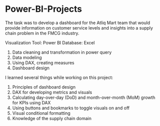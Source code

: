 # Power-BI-Projects
The task was to develop a dashboard for the Atliq Mart team that would provide information on customer service levels and insights into a supply chain problem in the FMCG industry.

Visualization Tool: Power BI
Database: Excel

1) Data cleaning and transformation in power query
2) Data modeling
3) Using DAX, creating measures
4) Dashboard design

I learned several things while working on this project:

1) Principles of dashboard design
2) DAX for developing metrics and visuals
3) Calculating day-over-day (DoD) and month-over-month (MoM) growth for KPIs using DAX
4) Using buttons and bookmarks to toggle visuals on and off
5) Visual conditional formatting
6) Knowledge of the supply chain domain
